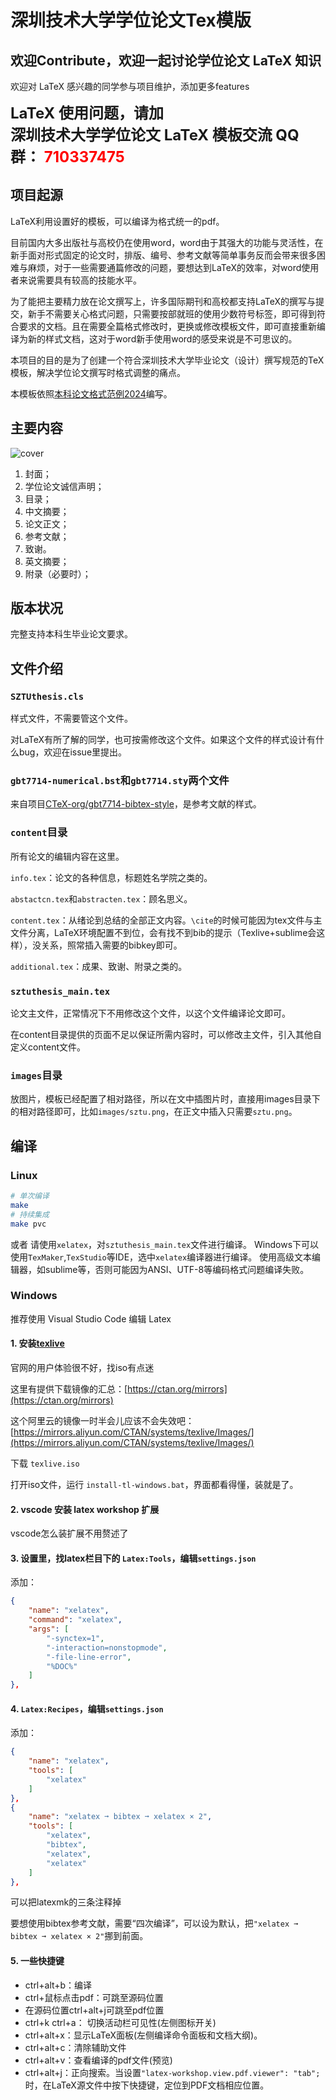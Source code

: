 
# 深圳技术大学学位论文Tex模版
## 欢迎Contribute，欢迎一起讨论学位论文 LaTeX 知识

欢迎对 LaTeX 感兴趣的同学参与项目维护，添加更多features

<div style="font-size:24px; font-weight:bold">
LaTeX 使用问题，请加<br/>
深圳技术大学学位论文 LaTeX 模板交流 QQ群：
<strong style="color:red">710337475</strong>
</div>

## 项目起源

LaTeX利用设置好的模板，可以编译为格式统一的pdf。

目前国内大多出版社与高校仍在使用word，word由于其强大的功能与灵活性，在新手面对形式固定的论文时，排版、编号、参考文献等简单事务反而会带来很多困难与麻烦，对于一些需要通篇修改的问题，要想达到LaTeX的效率，对word使用者来说需要具有较高的技能水平。

为了能把主要精力放在论文撰写上，许多国际期刊和高校都支持LaTeX的撰写与提交，新手不需要关心格式问题，只需要按部就班的使用少数符号标签，即可得到符合要求的文档。且在需要全篇格式修改时，更换或修改模板文件，即可直接重新编译为新的样式文档，这对于word新手使用word的感受来说是不可思议的。

本项目的目的是为了创建一个符合深圳技术大学毕业论文（设计）撰写规范的TeX模板，解决学位论文撰写时格式调整的痛点。

本模板依照[本科论文格式范例2024](./official_documents/本科论文格式范例2024.docx)编写。

## 主要内容

![cover](images/cover.jpg)

1. 封面；
2. 学位论文诚信声明；
3. 目录；
4. 中文摘要；
5. 论文正文；
6. 参考文献；
7. 致谢。
8. 英文摘要；
9. 附录（必要时）；

## 版本状况

完整支持本科生毕业论文要求。

## 文件介绍

### `SZTUthesis.cls`

样式文件，不需要管这个文件。

对LaTeX有所了解的同学，也可按需修改这个文件。如果这个文件的样式设计有什么bug，欢迎在issue里提出。

### `gbt7714-numerical.bst`和`gbt7714.sty`两个文件

来自项目[CTeX-org/gbt7714-bibtex-style](https://github.com/CTeX-org/gbt7714-bibtex-style)，是参考文献的样式。


### `content`目录

所有论文的编辑内容在这里。

`info.tex`：论文的各种信息，标题姓名学院之类的。

`abstactcn.tex`和`abstracten.tex`：顾名思义。

`content.tex`：从绪论到总结的全部正文内容。`\cite`的时候可能因为tex文件与主文件分离，LaTeX环境配置不到位，会有找不到bib的提示（Texlive+sublime会这样），没关系，照常插入需要的bibkey即可。

`additional.tex`：成果、致谢、附录之类的。


### `sztuthesis_main.tex`

论文主文件，正常情况下不用修改这个文件，以这个文件编译论文即可。

在content目录提供的页面不足以保证所需内容时，可以修改主文件，引入其他自定义content文件。

### `images`目录

放图片，模板已经配置了相对路径，所以在文中插图片时，直接用images目录下的相对路径即可，比如`images/sztu.png`，在正文中插入只需要`sztu.png`。

## 编译

### Linux

```bash
# 单次编译
make
# 持续集成
make pvc
```
或者
请使用`xelatex`，对`sztuthesis_main.tex`文件进行编译。
Windows下可以使用`TexMaker`,`TexStudio`等IDE，选中`xelatex`编译器进行编译。
使用高级文本编辑器，如sublime等，否则可能因为ANSI、UTF-8等编码格式问题编译失败。

### Windows

推荐使用 Visual Studio Code 编辑 Latex

#### 1. 安装[texlive](http://tug.org/texlive/)

官网的用户体验很不好，找iso有点迷

这里有提供下载镜像的汇总：[https://ctan.org/mirrors](https://ctan.org/mirrors)

这个阿里云的镜像一时半会儿应该不会失效吧：[https://mirrors.aliyun.com/CTAN/systems/texlive/Images/](https://mirrors.aliyun.com/CTAN/systems/texlive/Images/)

下载 `texlive.iso`

打开iso文件，运行 `install-tl-windows.bat`，界面都看得懂，装就是了。

#### 2. vscode 安装 latex workshop 扩展

vscode怎么装扩展不用赘述了

#### 3. 设置里，找latex栏目下的 `Latex:Tools`，编辑`settings.json`

添加：

```json
{
    "name": "xelatex",
    "command": "xelatex",
    "args": [
        "-synctex=1",
        "-interaction=nonstopmode",
        "-file-line-error",
        "%DOC%"
    ]
},
```

#### 4. `Latex:Recipes`，编辑`settings.json`

添加：

```json
{
    "name": "xelatex",
    "tools": [
        "xelatex"
    ]
},
{
    "name": "xelatex ➞ bibtex ➞ xelatex × 2",
    "tools": [
        "xelatex",
        "bibtex",
        "xelatex",
        "xelatex"
    ]
},
```

可以把latexmk的三条注释掉

要想使用bibtex参考文献，需要“四次编译”，可以设为默认，把`"xelatex ➞ bibtex ➞ xelatex × 2"`挪到前面。

#### 5. 一些快捷键

- ctrl+alt+b：编译
- ctrl+鼠标点击pdf：可跳至源码位置
- 在源码位置ctrl+alt+j可跳至pdf位置
- ctrl+k ctrl+a： 切换活动栏可见性(左侧图标开关)
- ctrl+alt+x：显示LaTeX面板(左侧编译命令面板和文档大纲)。
- ctrl+alt+c：清除辅助文件
- ctrl+alt+v：查看编译的pdf文件(预览)
- ctrl+alt+j：正向搜索。当设置`"latex-workshop.view.pdf.viewer": "tab";`时，在LaTeX源文件中按下快捷键，定位到PDF文档相应位置。
